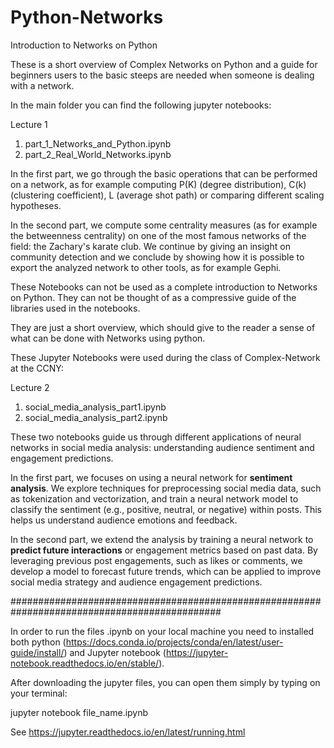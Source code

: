 # Python-Networks
Introduction to Networks on Python

These is a short overview of Complex Networks on Python and a guide for 
beginners users to the basic steeps are needed when someone is dealing
with a network. 

In the main folder you can find the following jupyter notebooks:

Lecture 1

1) part_1_Networks_and_Python.ipynb
2) part_2_Real_World_Networks.ipynb

In the first part, we go through the basic operations that can be performed on a network,
as for example computing P(K) (degree distribution), C(k) (clustering coefficient),
L (average shot path) or comparing different scaling hypotheses.

In the second part, we compute some centrality measures (as for example the betweenness centrality)
on one of the most famous networks of the field: the Zachary's karate club. 
We  continue by giving an insight on community detection and we conclude by showing how
it is possible to export the analyzed network to other tools, as for example Gephi.


These Notebooks can not be used as a complete introduction to Networks on Python.
They can not be thought of as a compressive guide of the libraries used in the notebooks.

They are just a short overview, which should give to the reader a sense of what
can be done with Networks using python.

These Jupyter Notebooks were used during the class of Complex-Network at the CCNY:


Lecture 2

1) social_media_analysis_part1.ipynb 
3) social_media_analysis_part2.ipynb


These two notebooks guide us through different applications of neural networks in social media analysis:
understanding audience sentiment and engagement predictions.

In the first part, we focuses on using a neural network for **sentiment analysis**. We explore techniques
for preprocessing social media data, such as tokenization and vectorization, and train a neural network model
to classify the sentiment (e.g., positive, neutral, or negative) within posts. This helps us understand
audience emotions and feedback.

In the second part, we extend the analysis by training a neural network to **predict future interactions**
or engagement metrics based on past data. By leveraging previous post engagements, such as likes or comments, we develop a
model to forecast future trends, which can be applied to improve social media strategy and audience engagement predictions.

##############################################################################################

In order to run the files .ipynb on your local machine you need to installed both python
(https://docs.conda.io/projects/conda/en/latest/user-guide/install/) and Jupyter notebook
(https://jupyter-notebook.readthedocs.io/en/stable/).

After downloading the jupyter files, you can open them simply by typing on your terminal:

jupyter notebook file_name.ipynb

See https://jupyter.readthedocs.io/en/latest/running.html
